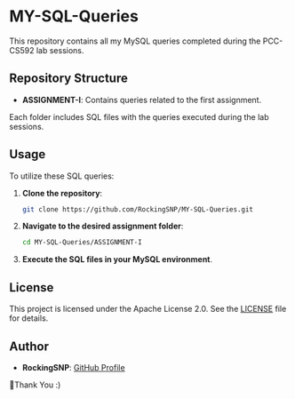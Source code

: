 # MY-SQL-Queries

This repository contains all my MySQL queries completed during the PCC-CS592 lab sessions.

## Repository Structure

- **ASSIGNMENT-I**: Contains queries related to the first assignment.

Each folder includes SQL files with the queries executed during the lab sessions.

## Usage

To utilize these SQL queries:

1. **Clone the repository**:

   ```bash
   git clone https://github.com/RockingSNP/MY-SQL-Queries.git
   ```

2. **Navigate to the desired assignment folder**:

   ```bash
   cd MY-SQL-Queries/ASSIGNMENT-I
   ```

3. **Execute the SQL files in your MySQL environment**.

## License

This project is licensed under the Apache License 2.0. See the [LICENSE](LICENSE) file for details.

## Author

- **RockingSNP**: [GitHub Profile](https://github.com/RockingSNP)

🙏Thank You :)
